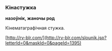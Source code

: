 ### Кінастужка
**назоўнік, жаночы род**

Кінематаграфічная стужка.

<a rel="author">[http://rv-blr.com/](http://rv-blr.com/slounik.jsp?letterId=0&maskId=0&pageId=1395)</a>
